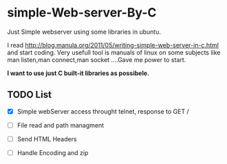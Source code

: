 # simple-Web-server-By-C
Just Simple webserver using some libraries in ubuntu.

I read http://blog.manula.org/2011/05/writing-simple-web-server-in-c.html and start coding.
Very usefull tool is manuals of linux on some subjects like man listen,man connect,man socket ....Gave me power to start.

**I want to use just C built-it libraries as possibele.**


## TODO List ##

- [x] Simple webServer access throught telnet, response to GET /
- [ ] File read and path managment
- [ ] Send HTML Headers  
- [ ] Handle Encoding and zip

